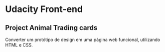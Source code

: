 # Udacity Front-end

## Project Animal Trading cards
 Converter um protótipo de design em uma página web funcional, utilizando HTML e CSS.
